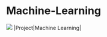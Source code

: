 # Machine-Learning
<img src="https://capsule-render.vercel.app/api?type=waving&color=auto&height=200&section=header&text=MLProjects&fontSize=90" />
|Project|Machine Learning|
